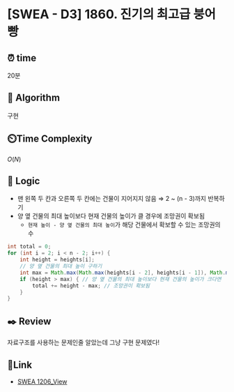# [SWEA - D3️] 1860. 진기의 최고급 붕어빵
 
## ⏰  **time**
20분

## :pushpin: **Algorithm**
구현

## ⏲️**Time Complexity**
$O(N)$

## :round_pushpin: **Logic**
- 맨 왼쪽 두 칸과 오른쪽 두 칸에는 건물이 지어지지 않음 ⇒ 2 ~ (n - 3)까지 반복하기
- 양 옆 건물의 최대 높이보다 현재 건물의 높이가 클 경우에 조망권이 확보됨
  - `현재 높이 - 양 옆 건물의 최대 높이`가 해당 건물에서 확보할 수 있는 조망권의 수

```java
int total = 0;
for (int i = 2; i < n - 2; i++) {
    int height = heights[i];
    // 양 옆 건물의 최대 높이 구하기
    int max = Math.max(Math.max(heights[i - 2], heights[i - 1]), Math.max(heights[i + 1], heights[i + 2]));
    if (height > max) { // 양 옆 건물의 최대 높이보다 현재 건물의 높이가 크다면
        total += height - max; // 조망권이 확보됨
    }
}
```

## :black_nib: **Review**
자료구조를 사용하는 문제인줄 알았는데 그냥 구현 문제였다!

## 📡**Link**
- [SWEA 1206_View](https://swexpertacademy.com/main/code/problem/problemDetail.do?problemLevel=3&contestProbId=AV134DPqAA8CFAYh&categoryId=AV134DPqAA8CFAYh&categoryType=CODE&problemTitle=&orderBy=INQUERY_COUNT&selectCodeLang=ALL&select-1=3&pageSize=10&pageIndex=1)
